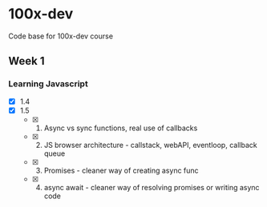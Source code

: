 # 100x-dev
Code base for 100x-dev course 

## Week 1
### Learning Javascript
- [x] 1.4  
- [x] 1.5 
  - [x] 1. Async vs sync functions, real use of callbacks
  - [x] 2. JS browser architecture - callstack, webAPI, eventloop, callback queue
  - [x] 3. Promises - cleaner way of creating async func
  - [x] 4. async await - cleaner way of resolving promises or writing async code